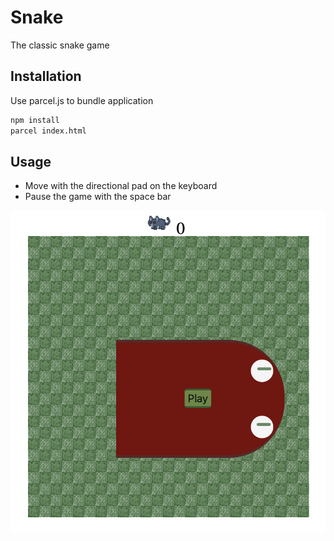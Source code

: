 # Snake

The classic snake game 

## Installation

Use parcel.js to bundle application

```bash
npm install
parcel index.html
```

## Usage

* Move with the directional pad on the keyboard
* Pause the game with the space bar



![alt Snake](https://github.com/incrinage/snake/blob/main/snake.png)

